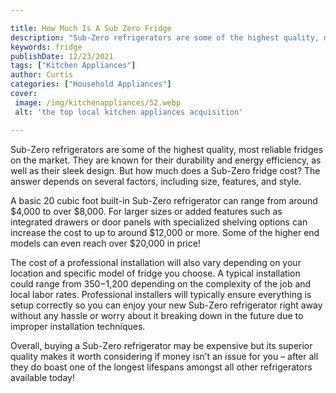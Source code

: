 ```yaml
---

title: How Much Is A Sub Zero Fridge
description: "Sub-Zero refrigerators are some of the highest quality, most reliable fridges on the market. They are known for their durability a...read now to learn more"
keywords: fridge
publishDate: 12/23/2021
tags: ["Kitchen Appliances"]
author: Curtis
categories: ["Household Appliances"]
cover: 
 image: /img/kitchenappliances/52.webp
 alt: 'the top local kitchen appliances acquisition'

---
```


Sub-Zero refrigerators are some of the highest quality, most reliable fridges on the market. They are known for their durability and energy efficiency, as well as their sleek design. But how much does a Sub-Zero fridge cost? The answer depends on several factors, including size, features, and style.

A basic 20 cubic foot built-in Sub-Zero refrigerator can range from around $4,000 to over $8,000. For larger sizes or added features such as integrated drawers or door panels with specialized shelving options can increase the cost to up to around $12,000 or more. Some of the higher end models can even reach over $20,000 in price!

The cost of a professional installation will also vary depending on your location and specific model of fridge you choose. A typical installation could range from $350-$1,200 depending on the complexity of the job and local labor rates. Professional installers will typically ensure everything is setup correctly so you can enjoy your new Sub-Zero refrigerator right away without any hassle or worry about it breaking down in the future due to improper installation techniques. 

Overall, buying a Sub-Zero refrigerator may be expensive but its superior quality makes it worth considering if money isn’t an issue for you – after all they do boast one of the longest lifespans amongst all other refrigerators available today!
